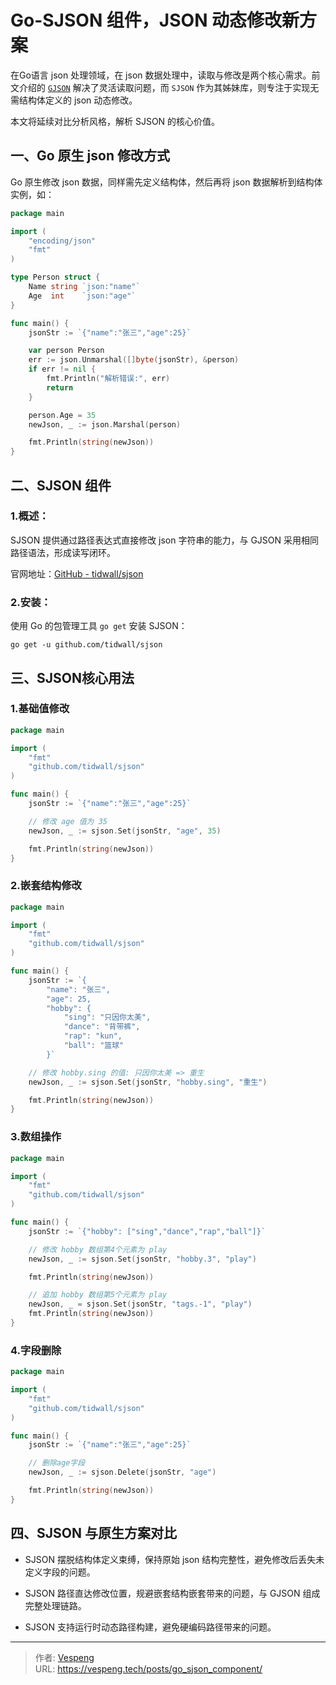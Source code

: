 # Go-SJSON 组件，JSON 动态修改新方案


在Go语言 json 处理领域，在 json 数据处理中，读取与修改是两个核心需求。前文介绍的 [`GJSON`](https://vespeng.tech/posts/go_gjson_component/) 解决了灵活读取问题，而 `SJSON` 作为其姊妹库，则专注于实现无需结构体定义的 json 动态修改。
<!--more-->
本文将延续对比分析风格，解析 SJSON 的核心价值。

## 一、Go 原生 json 修改方式

Go 原生修改 json 数据，同样需先定义结构体，然后再将 json 数据解析到结构体实例，如：

```go {data-open=true}
package main

import (
	"encoding/json"
	"fmt"
)

type Person struct {
	Name string `json:"name"`
	Age  int    `json:"age"`
}

func main() {
	jsonStr := `{"name":"张三","age":25}`

	var person Person
	err := json.Unmarshal([]byte(jsonStr), &person)
	if err != nil {
		fmt.Println("解析错误:", err)
		return
	}

	person.Age = 35
	newJson, _ := json.Marshal(person)

	fmt.Println(string(newJson))
}
```

## 二、SJSON 组件

### 1.概述：

SJSON 提供通过路径表达式直接修改 json 字符串的能力，与 GJSON 采用相同路径语法，形成读写闭环。

官网地址：[GitHub - tidwall/sjson](https://github.com/tidwall/sjson)

### 2.安装：

使用 Go 的包管理工具 `go get` 安装 SJSON：

```shell
go get -u github.com/tidwall/sjson
```

## 三、SJSON核心用法

### 1.基础值修改

```go {data-open=true}
package main

import (
	"fmt"
	"github.com/tidwall/sjson"
)

func main() {
	jsonStr := `{"name":"张三","age":25}`

	// 修改 age 值为 35
	newJson, _ := sjson.Set(jsonStr, "age", 35)

	fmt.Println(string(newJson))
}
```

### 2.嵌套结构修改

```go {data-open=true}
package main

import (
	"fmt"
	"github.com/tidwall/sjson"
)

func main() {
	jsonStr := `{
		"name": "张三",
		"age": 25,
		"hobby": {
			"sing": "只因你太美",
			"dance": "背带裤",
			"rap": "kun",
			"ball": "篮球"
		}`

	// 修改 hobby.sing 的值: 只因你太美 => 重生
	newJson, _ := sjson.Set(jsonStr, "hobby.sing", "重生")

	fmt.Println(string(newJson))
}
```

### 3.数组操作

```go {data-open=true}
package main

import (
	"fmt"
	"github.com/tidwall/sjson"
)

func main() {
	jsonStr := `{"hobby": ["sing","dance","rap","ball"]}`

	// 修改 hobby 数组第4个元素为 play
	newJson, _ := sjson.Set(jsonStr, "hobby.3", "play")

	fmt.Println(string(newJson))

	// 追加 hobby 数组第5个元素为 play
	newJson, _ = sjson.Set(jsonStr, "tags.-1", "play")
	fmt.Println(string(newJson))
}
```

### 4.字段删除

```go {data-open=true}
package main

import (
	"fmt"
	"github.com/tidwall/sjson"
)

func main() {
	jsonStr := `{"name":"张三","age":25}`

	// 删除age字段
	newJson, _ := sjson.Delete(jsonStr, "age")

	fmt.Println(string(newJson))
}
```

## 四、SJSON 与原生方案对比

- SJSON 摆脱结构体定义束缚，保持原始 json 结构完整性，避免修改后丢失未定义字段的问题。

- SJSON 路径直达修改位置，规避嵌套结构嵌套带来的问题，与 GJSON 组成完整处理链路。

- SJSON 支持运行时动态路径构建，避免硬编码路径带来的问题。


---

> 作者: [Vespeng](https://github.com/vespeng/)  
> URL: https://vespeng.tech/posts/go_sjson_component/  

